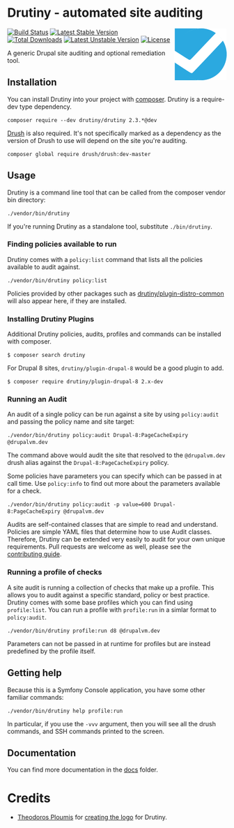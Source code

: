 # Drutiny - automated site auditing

<img src="https://github.com/drutiny/drutiny/raw/3.0.x/assets/logo.png" alt="Drutiny logo" align="right"/>

[![Build Status](https://travis-ci.org/drutiny/drutiny.svg?branch=3.0.x)](https://travis-ci.org/drutiny/drutiny)
[![Latest Stable Version](https://poser.pugx.org/drutiny/drutiny/v/stable)](https://packagist.org/drutiny/drutiny)
[![Total Downloads](https://poser.pugx.org/drutiny/drutiny/downloads)](https://packagist.org/drutiny/drutiny)
[![Latest Unstable Version](https://poser.pugx.org/drutiny/drutiny/v/unstable)](https://packagist.org/drutiny/drutiny)
[![License](https://poser.pugx.org/drutiny/drutiny/license)](https://packagist.org/drutiny/drutiny)

A generic Drupal site auditing and optional remediation tool.


## Installation


You can install Drutiny into your project with [composer](https://getcomposer.org).
Drutiny is a require-dev type dependency.

```
composer require --dev drutiny/drutiny 2.3.*@dev
```


[Drush](http://docs.drush.org/en/master/) is also required. It's not specifically marked as a dependency as the version of Drush to use will depend on the site you're auditing.

```
composer global require drush/drush:dev-master
```


## Usage

Drutiny is a command line tool that can be called from the composer vendor bin directory:

```
./vendor/bin/drutiny
```
If you're running Drutiny as a standalone tool, substitute `./bin/drutiny`.


### Finding policies available to run

Drutiny comes with a `policy:list` command that lists all the policies available to audit against.

```
./vendor/bin/drutiny policy:list
```

Policies provided by other packages such as [drutiny/plugin-distro-common](https://github.com/drutiny/plugin-distro-common) will also appear here, if they are installed.


### Installing Drutiny Plugins

Additional Drutiny policies, audits, profiles and commands can be installed with composer.

```
$ composer search drutiny
```

For Drupal 8 sites, `drutiny/plugin-drupal-8` would be a good plugin to add.

```
$ composer require drutiny/plugin-drupal-8 2.x-dev
```

### Running an Audit

An audit of a single policy can be run against a site by using `policy:audit` and passing the policy name and site target:

```
./vendor/bin/drutiny policy:audit Drupal-8:PageCacheExpiry @drupalvm.dev
```

The command above would audit the site that resolved to the `@drupalvm.dev` drush alias against the `Drupal-8:PageCacheExpiry` policy.

Some policies have parameters you can specify which can be passed in at call time. Use `policy:info` to find out more about the parameters available for a check.

```
./vendor/bin/drutiny policy:audit -p value=600 Drupal-8:PageCacheExpiry @drupalvm.dev
```

Audits are self-contained classes that are simple to read and understand. Policies are simple YAML files that determine how to use Audit classes. Therefore, Drutiny can be extended very easily to audit for your own unique requirements. Pull requests are welcome as well, please see the [contributing guide](https://drutiny.github.io/2.3.x/CONTRIBUTING/).

### Running a profile of checks

A site audit is running a collection of checks that make up a profile. This allows you to audit against a specific standard, policy or best practice. Drutiny comes with some base profiles which you can find using `profile:list`. You can run a profile with `profile:run` in a simlar format to `policy:audit`.

```
./vendor/bin/drutiny profile:run d8 @drupalvm.dev
```

Parameters can not be passed in at runtime for profiles but are instead predefined by the profile itself.


## Getting help

Because this is a Symfony Console application, you have some other familiar commands:

```
./vendor/bin/drutiny help profile:run
```

In particular, if you use the `-vvv` argument, then you will see all the drush commands, and SSH commands printed to the screen.


## Documentation

You can find more documentation in the [docs](https://drutiny.github.io/drutiny) folder.


# Credits

* [Theodoros Ploumis](https://github.com/theodorosploumis) for [creating the logo](https://github.com/drutiny/drutiny/issues/79) for Drutiny.
